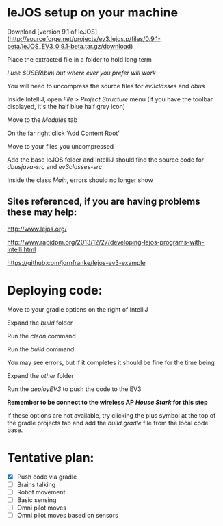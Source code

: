 # leJOS setup on your machine
Download [version 9.1 of leJOS] (http://sourceforge.net/projects/ev3.lejos.p/files/0.9.1-beta/leJOS_EV3_0.9.1-beta.tar.gz/download)

Place the extracted file in a folder to hold long term

*I use $USER\bin\ but where ever you prefer will work*

You will need to uncompress the source files for *ev3classes* and *dbus*

Inside IntelliJ, open *File > Project Structure* menu (If you have the toolbar displayed, it's the half blue half grey icon)

Move to the *Modules* tab

On the far right click 'Add Content Root'

Move to your files you uncompressed

Add the base leJOS folder and IntelliJ should find the source code for *dbusjava-src* and *ev3classes-src*

Inside the class *Main*, errors should no longer show

## Sites referenced, if you are having problems these may help:
http://www.lejos.org/

http://www.rapidpm.org/2013/12/27/developing-lejos-programs-with-intelli.html

https://github.com/jornfranke/lejos-ev3-example

# Deploying code:
Move to your gradle options on the right of IntelliJ

Expand the *build* folder

Run the *clean* command

Run the *build* command

You may see errors, but if it completes it should be fine for the time being

Expand the *other* folder

Run the *deployEV3* to push the code to the EV3

**Remember to be connect to the wireless AP *House Stark* for this step**

If these options are not available, try clicking the plus symbol at the top of the gradle projects tab and add the *build.gradle* file from the local code base.


# Tentative plan:
- [x] Push code via gradle
- [ ] Brains talking
- [ ] Robot movement
- [ ] Basic sensing
- [ ] Omni pilot moves
- [ ] Omni pilot moves based on sensors